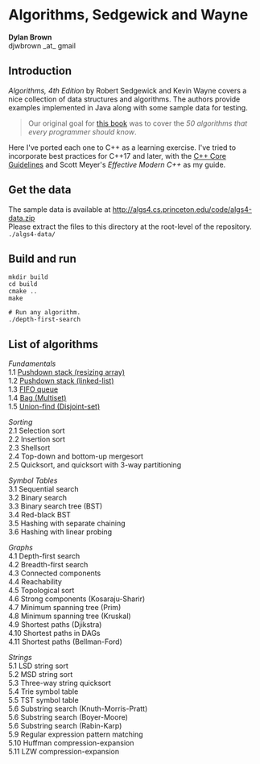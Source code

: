 # Algorithms, Sedgewick and Wayne

**Dylan Brown**  
djwbrown \_at\_ gmail  

## Introduction

_Algorithms, 4th Edition_ by Robert Sedgewick and Kevin Wayne covers a nice collection of data structures and algorithms. The authors provide examples implemented in Java along with some sample data for testing.
> Our original goal for [this book](http://algs4.cs.princeton.edu/code/) was to cover the _50 algorithms that every programmer should know_.

Here I've ported each one to C++ as a learning exercise. I've tried to incorporate best practices for C++17 and later, with the [C++ Core Guidelines](http://isocpp.github.io/CppCoreGuidelines/CppCoreGuidelines) and Scott Meyer's _Effective Modern C++_ as my guide.

## Get the data
The sample data is available at http://algs4.cs.princeton.edu/code/algs4-data.zip  
Please extract the files to this directory at the root-level of the repository. `./algs4-data/`

## Build and run
```
mkdir build
cd build
cmake ..
make

# Run any algorithm.
./depth-first-search
```

## List of algorithms

*Fundamentals*  
1.1 [Pushdown stack (resizing array)](src/lifo-stack-resizing-array.cpp)  
1.2 [Pushdown stack (linked-list)](src/lifo-stack-linked-list.cpp)  
1.3 [FIFO queue](src/fifo-queue.cpp)  
1.4 [Bag (Multiset)](src/bag-multiset.cpp)  
1.5 [Union-find (Disjoint-set)](src/union-find.cpp)  

*Sorting*  
2.1 Selection sort  
2.2 Insertion sort  
2.3 Shellsort  
2.4 Top-down and bottom-up mergesort  
2.5 Quicksort, and quicksort with 3-way partitioning  

*Symbol Tables*  
3.1 Sequential search  
3.2 Binary search  
3.3 Binary search tree (BST)  
3.4 Red-black BST  
3.5 Hashing with separate chaining  
3.6 Hashing with linear probing  

*Graphs*  
4.1 Depth-first search  
4.2 Breadth-first search  
4.3 Connected components  
4.4 Reachability  
4.5 Topological sort  
4.6 Strong components (Kosaraju-Sharir)  
4.7 Minimum spanning tree (Prim)  
4.8 Minimum spanning tree (Kruskal)  
4.9 Shortest paths (Djikstra)  
4.10 Shortest paths in DAGs  
4.11 Shortest paths (Bellman-Ford)  

*Strings*  
5.1 LSD string sort  
5.2 MSD string sort  
5.3 Three-way string quicksort  
5.4 Trie symbol table  
5.5 TST symbol table  
5.6 Substring search (Knuth-Morris-Pratt)  
5.6 Substring search (Boyer-Moore)  
5.6 Substring search (Rabin-Karp)  
5.9 Regular expression pattern matching  
5.10 Huffman compression-expansion  
5.11 LZW compression-expansion  
